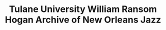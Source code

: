 ---
layout: repo
title: "Tulane University William Ransom Hogan Archive of New Orleans Jazz"
id: 25515
permalink: repos/25515/
---